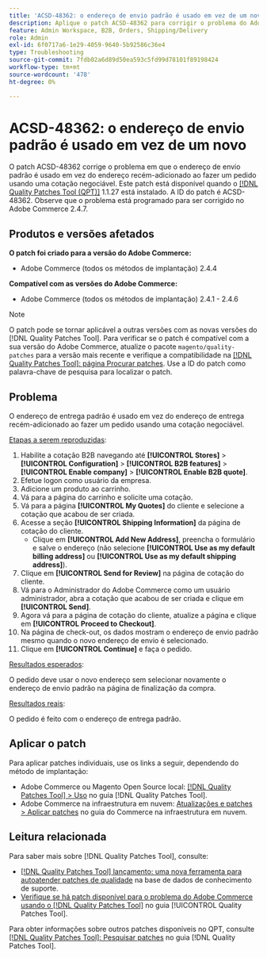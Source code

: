 ```yaml
---
title: 'ACSD-48362: o endereço de envio padrão é usado em vez de um novo.'
description: Aplique o patch ACSD-48362 para corrigir o problema do Adobe Commerce em que o endereço de envio padrão é usado em vez de um novo ao fazer um pedido usando uma cotação negociável.
feature: Admin Workspace, B2B, Orders, Shipping/Delivery
role: Admin
exl-id: 6f0717a6-1e29-4059-9640-5b92586c36e4
type: Troubleshooting
source-git-commit: 7fdb02a6d89d50ea593c5fd99d78101f89198424
workflow-type: tm+mt
source-wordcount: '478'
ht-degree: 0%

---
```


# ACSD-48362: o endereço de envio padrão é usado em vez de um novo

O patch ACSD-48362 corrige o problema em que o endereço de envio padrão é usado em vez do endereço recém-adicionado ao fazer um pedido usando uma cotação negociável. Este patch está disponível quando o [[!DNL Quality Patches Tool (QPT)]](https://experienceleague.adobe.com/pt-br/docs/commerce-operations/tools/quality-patches-tool/quality-patches-tool-to-self-serve-quality-patches) 1.1.27 está instalado. A ID do patch é ACSD-48362. Observe que o problema está programado para ser corrigido no Adobe Commerce 2.4.7.

## Produtos e versões afetados

**O patch foi criado para a versão do Adobe Commerce:**

* Adobe Commerce (todos os métodos de implantação) 2.4.4

**Compatível com as versões do Adobe Commerce:**

* Adobe Commerce (todos os métodos de implantação) 2.4.1 - 2.4.6

>[!NOTE]
>
>O patch pode se tornar aplicável a outras versões com as novas versões do [!DNL Quality Patches Tool]. Para verificar se o patch é compatível com a sua versão do Adobe Commerce, atualize o pacote `magento/quality-patches` para a versão mais recente e verifique a compatibilidade na [[!DNL Quality Patches Tool]: página Procurar patches](https://experienceleague.adobe.com/tools/commerce-quality-patches/index.html?lang=pt-BR). Use a ID do patch como palavra-chave de pesquisa para localizar o patch.

## Problema

O endereço de entrega padrão é usado em vez do endereço de entrega recém-adicionado ao fazer um pedido usando uma cotação negociável.

<u>Etapas a serem reproduzidas</u>:

1. Habilite a cotação B2B navegando até **[!UICONTROL Stores]** > **[!UICONTROL Configuration]** > **[!UICONTROL B2B features]** > **[!UICONTROL Enable company]** > **[!UICONTROL Enable B2B quote]**.
1. Efetue logon como usuário da empresa.
1. Adicione um produto ao carrinho.
1. Vá para a página do carrinho e solicite uma cotação.
1. Vá para a página **[!UICONTROL My Quotes]** do cliente e selecione a cotação que acabou de ser criada.
1. Acesse a seção **[!UICONTROL Shipping Information]** da página de cotação do cliente.
   * Clique em **[!UICONTROL Add New Address]**, preencha o formulário e salve o endereço (não selecione **[!UICONTROL Use as my default billing address]** ou **[!UICONTROL Use as my default shipping address]**).
1. Clique em **[!UICONTROL Send for Review]** na página de cotação do cliente.
1. Vá para o Administrador do Adobe Commerce como um usuário administrador, abra a cotação que acabou de ser criada e clique em **[!UICONTROL Send]**.
1. Agora vá para a página de cotação do cliente, atualize a página e clique em **[!UICONTROL Proceed to Checkout]**.
1. Na página de check-out, os dados mostram o endereço de envio padrão mesmo quando o novo endereço de envio é selecionado.
1. Clique em **[!UICONTROL Continue]** e faça o pedido.

<u>Resultados esperados</u>:

O pedido deve usar o novo endereço sem selecionar novamente o endereço de envio padrão na página de finalização da compra.

<u>Resultados reais</u>:

O pedido é feito com o endereço de entrega padrão.

## Aplicar o patch

Para aplicar patches individuais, use os links a seguir, dependendo do método de implantação:

* Adobe Commerce ou Magento Open Source local: [[!DNL Quality Patches Tool] > Uso](/help/tools/quality-patches-tool/usage.md) no guia [!DNL Quality Patches Tool].
* Adobe Commerce na infraestrutura em nuvem: [Atualizações e patches > Aplicar patches](https://experienceleague.adobe.com/docs/commerce-cloud-service/user-guide/develop/upgrade/apply-patches.html?lang=pt-BR) no guia do Commerce na infraestrutura em nuvem. 

## Leitura relacionada

Para saber mais sobre [!DNL Quality Patches Tool], consulte:

* [[!DNL Quality Patches Tool] lançamento: uma nova ferramenta para autoatender patches de qualidade](https://experienceleague.adobe.com/pt-br/docs/commerce-operations/tools/quality-patches-tool/quality-patches-tool-to-self-serve-quality-patches) na base de dados de conhecimento de suporte.
* [Verifique se há patch disponível para o problema do Adobe Commerce usando o  [!DNL Quality Patches Tool]](/help/tools/quality-patches-tool/patches-available-in-qpt/check-patch-for-magento-issue-with-magento-quality-patches.md) no guia [!UICONTROL Quality Patches Tool].


Para obter informações sobre outros patches disponíveis no QPT, consulte [[!DNL Quality Patches Tool]: Pesquisar patches](https://experienceleague.adobe.com/tools/commerce-quality-patches/index.html?lang=pt-BR) no guia [!DNL Quality Patches Tool].

